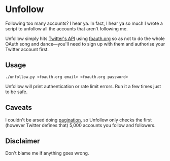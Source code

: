 # Unfollow

Following too many accounts? I hear ya. In fact, I hear ya so much I wrote a
script to unfollow all the accounts that aren't following me.

Unfollow simply hits [Twitter's API] using [foauth.org] so as not to do the
whole OAuth song and dance—you'll need to sign up with them and authorise your
Twitter account first.

## Usage

    ./unfollow.py <foauth.org email> <foauth.org password>

Unfollow will print authentication or rate limit errors. Run it a few times
just to be safe.

## Caveats

I couldn't be arsed doing [pagination], so Unfollow only checks the first
(however Twitter defines that) 5,000 accounts you follow and followers.

## Disclaimer

Don't blame me if anything goes wrong.

[Twitter's API]: https://dev.twitter.com/docs/api/1.1/post/friendships/destroy
[foauth.org]: https://foauth.org/
[pagination]: https://dev.twitter.com/docs/misc/cursoring
